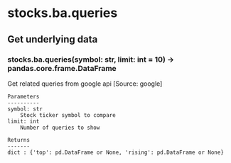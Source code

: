# stocks.ba.queries

## Get underlying data 
### stocks.ba.queries(symbol: str, limit: int = 10) -> pandas.core.frame.DataFrame

Get related queries from google api [Source: google]

    Parameters
    ----------
    symbol: str
        Stock ticker symbol to compare
    limit: int
        Number of queries to show

    Returns
    -------
    dict : {'top': pd.DataFrame or None, 'rising': pd.DataFrame or None}


